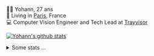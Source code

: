 <p>
  👨🏻 <bold>Yohann</bold>, 27 ans<br/>
  💼 Living in <a href="https://www.google.com/maps?q=paris">Paris</a>, France<br/>
  💻 Computer Vision Engineer and Tech Lead at <a href="https://trayvisor.com/">Trayvisor</a><br/>
</p>

<a href="https://github.com/anuraghazra/github-readme-stats"><img align="center" src="https://github-readme-stats-go94hl40s-yohann84l.vercel.app//api?username=yohann84L&show_icons=true&include_all_commits=true" alt="Yohann's github stats" /> </a>


<details>
  <summary>Some stats ...</summary><br/>
  

<!--START_SECTION:waka-->
![Code Time](http://img.shields.io/badge/Code%20Time-726%20hrs%2010%20mins-blue)

![Profile Views](http://img.shields.io/badge/Profile%20Views-0-blue)

**🐱 My GitHub Data** 

> 📦 440.6 kB Used in GitHub's Storage 
 > 
> 🏆 533 Contributions in the Year 2023
 > 
> 🚫 Not Opted to Hire
 > 
> 📜 24 Public Repositories 
 > 
> 🔑 21 Private Repositories 
 > 
**I'm an Early 🐤** 

```text
🌞 Morning                10705 commits       ████████░░░░░░░░░░░░░░░░░   31.16 % 
🌆 Daytime                19508 commits       ██████████████░░░░░░░░░░░   56.78 % 
🌃 Evening                3987 commits        ███░░░░░░░░░░░░░░░░░░░░░░   11.60 % 
🌙 Night                  157 commits         ░░░░░░░░░░░░░░░░░░░░░░░░░   00.46 % 
```
📅 **I'm Most Productive on Wednesday** 

```text
Monday                   6410 commits        █████░░░░░░░░░░░░░░░░░░░░   18.66 % 
Tuesday                  6326 commits        █████░░░░░░░░░░░░░░░░░░░░   18.41 % 
Wednesday                7678 commits        ██████░░░░░░░░░░░░░░░░░░░   22.35 % 
Thursday                 7455 commits        █████░░░░░░░░░░░░░░░░░░░░   21.70 % 
Friday                   6062 commits        ████░░░░░░░░░░░░░░░░░░░░░   17.64 % 
Saturday                 146 commits         ░░░░░░░░░░░░░░░░░░░░░░░░░   00.42 % 
Sunday                   280 commits         ░░░░░░░░░░░░░░░░░░░░░░░░░   00.81 % 
```


📊 **This Week I Spent My Time On** 

```text
🕑︎ Time Zone: Europe/Paris

💬 Programming Languages: 
Python                   5 hrs 38 mins       ██████████████████░░░░░░░   71.56 % 
SQL                      53 mins             ███░░░░░░░░░░░░░░░░░░░░░░   11.26 % 
Jupyter                  22 mins             █░░░░░░░░░░░░░░░░░░░░░░░░   04.84 % 
Text                     21 mins             █░░░░░░░░░░░░░░░░░░░░░░░░   04.66 % 
Markdown                 9 mins              ░░░░░░░░░░░░░░░░░░░░░░░░░   01.99 % 

🔥 Editors: 
PyCharm                  7 hrs 10 mins       ███████████████████████░░   91.22 % 
VS Code                  41 mins             ██░░░░░░░░░░░░░░░░░░░░░░░   08.78 % 

💻 Operating System: 
Mac                      7 hrs 52 mins       █████████████████████████   100.00 % 
```

**I Mostly Code in Python** 

```text
Python                   20 repos            ████████████░░░░░░░░░░░░░   50.00 % 
Jupyter Notebook         4 repos             ██░░░░░░░░░░░░░░░░░░░░░░░   10.00 % 
HTML                     2 repos             █░░░░░░░░░░░░░░░░░░░░░░░░   05.00 % 
JavaScript               2 repos             █░░░░░░░░░░░░░░░░░░░░░░░░   05.00 % 
Shell                    1 repo              █░░░░░░░░░░░░░░░░░░░░░░░░   02.50 % 
```




 Last Updated on 09/08/2023 00:30:20 UTC
<!--END_SECTION:waka-->
